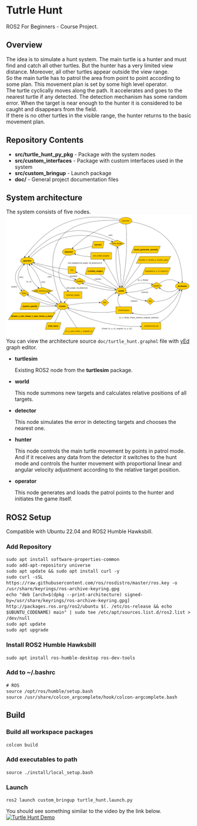 # Tutrle Hunt

ROS2 For Beginners - Course Project.

## Overview

The idea is to simulate a hunt system. The main turtle is a hunter and must find and catch all other turtles. But the hunter has a very limited view distance. Moreover, all other turtles appear outside the view range.  
So the main turtle has to patrol the area from point to point according to some plan. This movement plan is set by some high level operator.  
The turtle cyclically moves along the path. It accelerates and goes to the nearest turtle if any detected. The detection mechanism has some random error. When the target is near enough to the hunter it is considered to be caught and disappears from the field.  
If there is no other turtles in the visible range, the hunter returns to the basic movement plan.

## Repository Contents

* **src/turtle_hunt_py_pkg** - Package with the system nodes
* **src/custom_interfaces** - Package with custom interfaces used in the system
* **src/custom_bringup** - Launch package
* **doc/** - General project documentation files

## System architecture

The system consists of five nodes.  
![System architecture](doc/turtle_hunt.png)
You can view the architecture source `doc/turtle_hunt.graphml` file with [yEd](https://www.yworks.com/products/yed) graph editor.

* **turtlesim**

    Existing ROS2 node from the **turtlesim** package.

* **world**

    This node summons new targets and calculates relative positions of all targets.

* **detector**

    This node simulates the error in detecting targets and chooses the nearest one.

* **hunter**

    This node controls the main turtle movement by points in patrol mode. And if it receives any data from the detector it switches to the hunt mode and controls the hunter movement with proportional linear and angular velocity adjustment according to the relative target position.

* **operator**

    This node generates and loads the patrol points to the hunter and initiates the game itself. 

## ROS2 Setup

Compatible with Ubuntu 22.04 and ROS2 Humble Hawksbill. 

### Add Repository

    sudo apt install software-properties-common
    sudo add-apt-repository universe
    sudo apt update && sudo apt install curl -y
    sudo curl -sSL https://raw.githubusercontent.com/ros/rosdistro/master/ros.key -o /usr/share/keyrings/ros-archive-keyring.gpg
    echo "deb [arch=$(dpkg --print-architecture) signed-by=/usr/share/keyrings/ros-archive-keyring.gpg] http://packages.ros.org/ros2/ubuntu $(. /etc/os-release && echo $UBUNTU_CODENAME) main" | sudo tee /etc/apt/sources.list.d/ros2.list > /dev/null
    sudo apt update
    sudo apt upgrade
 
### Install ROS2 Humble Hawksbill

    sudo apt install ros-humble-desktop ros-dev-tools

### Add to ~/.bashrc

    # ROS
    source /opt/ros/humble/setup.bash
    source /usr/share/colcon_argcomplete/hook/colcon-argcomplete.bash

## Build

### Build all workspace packages
    colcon build

### Add executables to path
    source ./install/local_setup.bash

### Launch
    ros2 launch custom_bringup turtle_hunt.launch.py

You should see something similar to the video by the link below. 
[![Turtle Hunt Demo](http://img.youtube.com/vi/1GgpKEjEMgo/0.jpg)](http://www.youtube.com/watch?v=1GgpKEjEMgo "ROS2 For Beginners - Course Project Demo")
